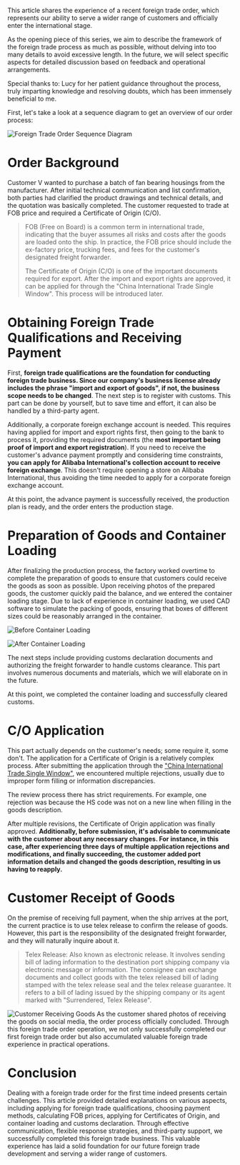 This article shares the experience of a recent foreign trade order, which represents our ability to serve a wider range of customers and officially enter the international stage.

As the opening piece of this series, we aim to describe the framework of the foreign trade process as much as possible, without delving into too many details to avoid excessive length. In the future, we will select specific aspects for detailed discussion based on feedback and operational arrangements.

Special thanks to: Lucy for her patient guidance throughout the process, truly imparting knowledge and resolving doubts, which has been immensely beneficial to me.

First, let's take a look at a sequence diagram to get an overview of our order process:

![Foreign Trade Order Sequence Diagram](/src/assets/images/blog/trade1.png)

# Order Background

Customer V wanted to purchase a batch of fan bearing housings from the manufacturer. After initial technical communication and list confirmation, both parties had clarified the product drawings and technical details, and the quotation was basically completed. The customer requested to trade at FOB price and required a Certificate of Origin (C/O).

> FOB (Free on Board) is a common term in international trade, indicating that the buyer assumes all risks and costs after the goods are loaded onto the ship. In practice, the FOB price should include the ex-factory price, trucking fees, and fees for the customer's designated freight forwarder.
> 
> The Certificate of Origin (C/O) is one of the important documents required for export. After the import and export rights are approved, it can be applied for through the "China International Trade Single Window". This process will be introduced later.

# Obtaining Foreign Trade Qualifications and Receiving Payment

First, **foreign trade qualifications are the foundation for conducting foreign trade business. Since our company's business license already includes the phrase "import and export of goods", if not, the business scope needs to be changed**. The next step is to register with customs. This part can be done by yourself, but to save time and effort, it can also be handled by a third-party agent.

Additionally, a corporate foreign exchange account is needed. This requires having applied for import and export rights first, then going to the bank to process it, providing the required documents (the **most important being proof of import and export registration**). If you need to receive the customer's advance payment promptly and considering time constraints, **you can apply for Alibaba International's collection account to receive foreign exchange**. This doesn't require opening a store on Alibaba International, thus avoiding the time needed to apply for a corporate foreign exchange account.

At this point, the advance payment is successfully received, the production plan is ready, and the order enters the production stage.

# Preparation of Goods and Container Loading

After finalizing the production process, the factory worked overtime to complete the preparation of goods to ensure that customers could receive the goods as soon as possible. Upon receiving photos of the prepared goods, the customer quickly paid the balance, and we entered the container loading stage. Due to lack of experience in container loading, we used CAD software to simulate the packing of goods, ensuring that boxes of different sizes could be reasonably arranged in the container.

![Before Container Loading](/src/assets/images/blog/trade2.JPG)

![After Container Loading](/src/assets/images/blog/trade3.JPG)

The next steps include providing customs declaration documents and authorizing the freight forwarder to handle customs clearance. This part involves numerous documents and materials, which we will elaborate on in the future.

At this point, we completed the container loading and successfully cleared customs.

# C/O Application

This part actually depends on the customer's needs; some require it, some don't. The application for a Certificate of Origin is a relatively complex process. After submitting the application through the ["China International Trade Single Window"](https://www.singlewindow.cn/#/), we encountered multiple rejections, usually due to improper form filling or information discrepancies.

The review process there has strict requirements. For example, one rejection was because the HS code was not on a new line when filling in the goods description.

After multiple revisions, the Certificate of Origin application was finally approved. **Additionally, before submission, it's advisable to communicate with the customer about any necessary changes. For instance, in this case, after experiencing three days of multiple application rejections and modifications, and finally succeeding, the customer added port information details and changed the goods description, resulting in us having to reapply.**

# Customer Receipt of Goods

On the premise of receiving full payment, when the ship arrives at the port, the current practice is to use telex release to confirm the release of goods. However, this part is the responsibility of the designated freight forwarder, and they will naturally inquire about it.

> Telex Release: Also known as electronic release. It involves sending bill of lading information to the destination port shipping company via electronic message or information. The consignee can exchange documents and collect goods with the telex released bill of lading stamped with the telex release seal and the telex release guarantee. It refers to a bill of lading issued by the shipping company or its agent marked with "Surrendered, Telex Release".

![Customer Receiving Goods](/src/assets/images/blog/trade4.JPG)
As the customer shared photos of receiving the goods on social media, the order process officially concluded. Through this foreign trade order operation, we not only successfully completed our first foreign trade order but also accumulated valuable foreign trade experience in practical operations.

# Conclusion

Dealing with a foreign trade order for the first time indeed presents certain challenges. This article provided detailed explanations on various aspects, including applying for foreign trade qualifications, choosing payment methods, calculating FOB prices, applying for Certificates of Origin, and container loading and customs declaration. Through effective communication, flexible response strategies, and third-party support, we successfully completed this foreign trade business. This valuable experience has laid a solid foundation for our future foreign trade development and serving a wider range of customers.
